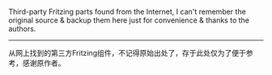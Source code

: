 Third-party Fritzing parts found from the Internet, I can't remember the original source & backup them here just for convenience & thanks to the authors.

****

从网上找到的第三方Fritzing组件，不记得原始出处了，存于此处仅为了便于参考，感谢原作者。
